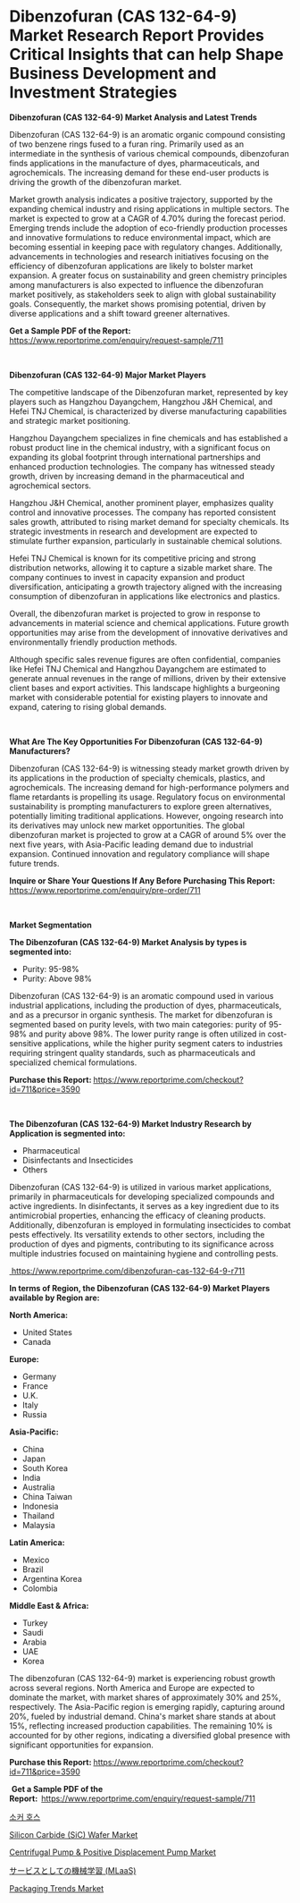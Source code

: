 <p><h1>Dibenzofuran (CAS 132-64-9) Market Research Report Provides Critical Insights that can help Shape Business Development and Investment Strategies</h1></p><p><strong>Dibenzofuran (CAS 132-64-9) Market Analysis and Latest Trends</strong></p>
<p><p>Dibenzofuran (CAS 132-64-9) is an aromatic organic compound consisting of two benzene rings fused to a furan ring. Primarily used as an intermediate in the synthesis of various chemical compounds, dibenzofuran finds applications in the manufacture of dyes, pharmaceuticals, and agrochemicals. The increasing demand for these end-user products is driving the growth of the dibenzofuran market.</p><p>Market growth analysis indicates a positive trajectory, supported by the expanding chemical industry and rising applications in multiple sectors. The market is expected to grow at a CAGR of 4.70% during the forecast period. Emerging trends include the adoption of eco-friendly production processes and innovative formulations to reduce environmental impact, which are becoming essential in keeping pace with regulatory changes. Additionally, advancements in technologies and research initiatives focusing on the efficiency of dibenzofuran applications are likely to bolster market expansion. A greater focus on sustainability and green chemistry principles among manufacturers is also expected to influence the dibenzofuran market positively, as stakeholders seek to align with global sustainability goals. Consequently, the market shows promising potential, driven by diverse applications and a shift toward greener alternatives.</p></p>
<p><strong>Get a Sample PDF of the Report:&nbsp;</strong> <a href="https://www.reportprime.com/enquiry/request-sample/711">https://www.reportprime.com/enquiry/request-sample/711</a></p>
<p>&nbsp;</p>
<p><strong>Dibenzofuran (CAS 132-64-9) Major Market Players</strong></p>
<p><p>The competitive landscape of the Dibenzofuran market, represented by key players such as Hangzhou Dayangchem, Hangzhou J&H Chemical, and Hefei TNJ Chemical, is characterized by diverse manufacturing capabilities and strategic market positioning. </p><p>Hangzhou Dayangchem specializes in fine chemicals and has established a robust product line in the chemical industry, with a significant focus on expanding its global footprint through international partnerships and enhanced production technologies. The company has witnessed steady growth, driven by increasing demand in the pharmaceutical and agrochemical sectors.</p><p>Hangzhou J&H Chemical, another prominent player, emphasizes quality control and innovative processes. The company has reported consistent sales growth, attributed to rising market demand for specialty chemicals. Its strategic investments in research and development are expected to stimulate further expansion, particularly in sustainable chemical solutions.</p><p>Hefei TNJ Chemical is known for its competitive pricing and strong distribution networks, allowing it to capture a sizable market share. The company continues to invest in capacity expansion and product diversification, anticipating a growth trajectory aligned with the increasing consumption of dibenzofuran in applications like electronics and plastics.</p><p>Overall, the dibenzofuran market is projected to grow in response to advancements in material science and chemical applications. Future growth opportunities may arise from the development of innovative derivatives and environmentally friendly production methods.</p><p>Although specific sales revenue figures are often confidential, companies like Hefei TNJ Chemical and Hangzhou Dayangchem are estimated to generate annual revenues in the range of millions, driven by their extensive client bases and export activities. This landscape highlights a burgeoning market with considerable potential for existing players to innovate and expand, catering to rising global demands.</p></p>
<p>&nbsp;</p>
<p><strong>What Are The Key Opportunities For Dibenzofuran (CAS 132-64-9) Manufacturers?</strong></p>
<p><p>Dibenzofuran (CAS 132-64-9) is witnessing steady market growth driven by its applications in the production of specialty chemicals, plastics, and agrochemicals. The increasing demand for high-performance polymers and flame retardants is propelling its usage. Regulatory focus on environmental sustainability is prompting manufacturers to explore green alternatives, potentially limiting traditional applications. However, ongoing research into its derivatives may unlock new market opportunities. The global dibenzofuran market is projected to grow at a CAGR of around 5% over the next five years, with Asia-Pacific leading demand due to industrial expansion. Continued innovation and regulatory compliance will shape future trends.</p></p>
<p><strong>Inquire or Share Your Questions If Any Before Purchasing This Report:</strong> <a href="https://www.reportprime.com/enquiry/pre-order/711">https://www.reportprime.com/enquiry/pre-order/711</a></p>
<p>&nbsp;</p>
<p><strong>Market Segmentation</strong></p>
<p><strong>The Dibenzofuran (CAS 132-64-9) Market Analysis by types is segmented into:</strong></p>
<p><ul><li>Purity: 95-98%</li><li>Purity: Above 98%</li></ul></p>
<p><p>Dibenzofuran (CAS 132-64-9) is an aromatic compound used in various industrial applications, including the production of dyes, pharmaceuticals, and as a precursor in organic synthesis. The market for dibenzofuran is segmented based on purity levels, with two main categories: purity of 95-98% and purity above 98%. The lower purity range is often utilized in cost-sensitive applications, while the higher purity segment caters to industries requiring stringent quality standards, such as pharmaceuticals and specialized chemical formulations.</p></p>
<p><strong>Purchase this Report:&nbsp;</strong><a href="https://www.reportprime.com/checkout?id=711&price=3590">https://www.reportprime.com/checkout?id=711&price=3590</a></p>
<p>&nbsp;</p>
<p><strong>The Dibenzofuran (CAS 132-64-9) Market Industry Research by Application is segmented into:</strong></p>
<p><ul><li>Pharmaceutical</li><li>Disinfectants and Insecticides</li><li>Others</li></ul></p>
<p><p>Dibenzofuran (CAS 132-64-9) is utilized in various market applications, primarily in pharmaceuticals for developing specialized compounds and active ingredients. In disinfectants, it serves as a key ingredient due to its antimicrobial properties, enhancing the efficacy of cleaning products. Additionally, dibenzofuran is employed in formulating insecticides to combat pests effectively. Its versatility extends to other sectors, including the production of dyes and pigments, contributing to its significance across multiple industries focused on maintaining hygiene and controlling pests.</p></p>
<p><a href="https://www.reportprime.com/dibenzofuran-cas-132-64-9-r711">&nbsp;https://www.reportprime.com/dibenzofuran-cas-132-64-9-r711</a></p>
<p><strong>In terms of Region, the Dibenzofuran (CAS 132-64-9) Market Players available by Region are:</strong></p>
<p>
    <p> <strong> North America: </strong>
        <ul>
            <li>United States</li>
            <li>Canada</li>
        </ul>
        </p> 
    <p> <strong> Europe: </strong>
        <ul>
            <li>Germany</li>
            <li>France</li>
            <li>U.K.</li>
            <li>Italy</li>
            <li>Russia</li>
        </ul>
        </p> 
    <p> <strong> Asia-Pacific: </strong>
        <ul>
            <li>China</li>
            <li>Japan</li>
            <li>South Korea</li>
            <li>India</li>
            <li>Australia</li>
            <li>China Taiwan</li>
            <li>Indonesia</li>
            <li>Thailand</li>
            <li>Malaysia</li>
        </ul>
        </p> 
    <p> <strong> Latin America: </strong>
        <ul>
            <li>Mexico</li>
            <li>Brazil</li>
            <li>Argentina Korea</li>
            <li>Colombia</li>
        </ul>
        </p> 
    <p> <strong> Middle East & Africa: </strong>
        <ul>
            <li>Turkey</li>
            <li>Saudi</li>
            <li>Arabia</li>
            <li>UAE</li>
            <li>Korea</li>
        </ul>
    </p>
    </p>
<p><p>The dibenzofuran (CAS 132-64-9) market is experiencing robust growth across several regions. North America and Europe are expected to dominate the market, with market shares of approximately 30% and 25%, respectively. The Asia-Pacific region is emerging rapidly, capturing around 20%, fueled by industrial demand. China's market share stands at about 15%, reflecting increased production capabilities. The remaining 10% is accounted for by other regions, indicating a diversified global presence with significant opportunities for expansion.</p></p>
<p><strong>Purchase this Report: </strong><a href="https://www.reportprime.com/checkout?id=711&price=3590">https://www.reportprime.com/checkout?id=711&price=3590</a></p>
<p>&nbsp;<strong>Get a Sample PDF of the Report:&nbsp;&nbsp;</strong><a href="https://www.reportprime.com/enquiry/request-sample/711">https://www.reportprime.com/enquiry/request-sample/711</a></p>
<p><strong></strong></p>
<p><p><a href="https://medium.com/@melodyfunk1988/%EC%86%8C%EC%BB%A4-%ED%98%B8%EC%8A%A4-%EC%8B%9C%EC%9E%A5-%EA%B7%9C%EB%AA%A8-%EC%84%B1%EC%9E%A5-%EC%B6%94%EC%84%B8-%ED%86%B5%EA%B3%84-%EB%B0%8F-%EC%98%88%EC%B8%A1-2024-2031-29484dcb1eb6">소커 호스</a></p><p><a href="https://issuu.com/reportprime-2/docs/silicon-carbide-sic-wafer-market-si_a918854d16a94c">Silicon Carbide (SiC) Wafer Market</a></p><p><a href="https://www.linkedin.com/pulse/centrifugal-pump-positive-displacement-market-investigation-industry-r575f?trackingId=M3L7Zc3gRKi2iQIhsthDMA%3D%3D">Centrifugal Pump & Positive Displacement Pump Market</a></p><p><a href="https://medium.com/@dfs4ff/%E3%82%B0%E3%83%AD%E3%83%BC%E3%83%90%E3%83%AB%E6%A9%9F%E6%A2%B0%E5%AD%A6%E7%BF%92-mlaas-%E5%B8%82%E5%A0%B4%E3%83%88%E3%83%AC%E3%83%B3%E3%83%89-2024%E5%B9%B4-2031%E5%B9%B4-%E3%81%AB%E9%96%A2%E3%81%99%E3%82%8B%E6%88%A6%E7%95%A5%E7%9A%84%E6%B4%9E%E5%AF%9F%E3%82%92154%E3%83%9A%E3%83%BC%E3%82%B8%E3%81%A7%E7%B6%B2%E7%BE%85-4734528ed458">サービスとしての機械学習 (MLaaS)</a></p><p><a href="https://medium.com/@richard_ellings/packaging-trends-market-global-market-insights-and-sales-trends-2024-to-2031-406f58c6bcb3">Packaging Trends Market</a></p></p>